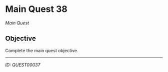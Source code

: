 # Main Quest 38

*Main Quest*

## Objective
Complete the main quest objective.

---
*ID: QUEST00037*